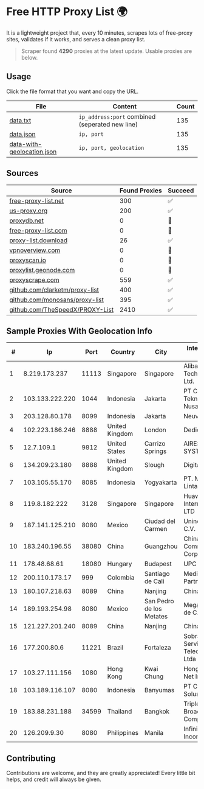 
# Free HTTP Proxy List 🌍

It is a lightweight project that, every 10 minutes, scrapes lots of free-proxy sites, validates if it works, and serves a clean proxy list.


> Scraper found **4290** proxies at the latest update. Usable proxies are below.

## Usage

Click the file format that you want and copy the URL.


|File|Content|Count|
|----|-------|-----|
|[data.txt](https://raw.githubusercontent.com/themiralay/Proxy-List-World/master/data.txt)|`ip_address:port` combined (seperated new line)|135|
|[data.json](https://raw.githubusercontent.com/themiralay/Proxy-List-World/master/data.json)|`ip, port`|135|
|[data-with-geolocation.json](https://raw.githubusercontent.com/themiralay/Proxy-List-World/master/data-with-geolocation.json)|`ip, port, geolocation`|135|

## Sources

|Source|Found Proxies|Succeed|
|------|-------------|-------|
|[free-proxy-list.net](https://free-proxy-list.net)|300|✅|
|[us-proxy.org](https://www.us-proxy.org)|200|✅|
|[proxydb.net](http://proxydb.net)|0|🚫|
|[free-proxy-list.com](https://free-proxy-list.com/?page=&port=&type%5B%5D=http&type%5B%5D=https&up_time=0&search=Search)|0|🚫|
|[proxy-list.download](https://www.proxy-list.download/HTTP)|26|✅|
|[vpnoverview.com](https://vpnoverview.com/privacy/anonymous-browsing/free-proxy-servers)|0|🚫|
|[proxyscan.io](https://www.proxyscan.io)|0|🚫|
|[proxylist.geonode.com](https://proxylist.geonode.com/api/proxy-list?limit=300&page=1&sort_by=lastChecked&sort_type=desc&protocols=http,https)|0|🚫|
|[proxyscrape.com](https://api.proxyscrape.com/v2/?request=displayproxies&protocol=http&timeout=10000&country=all&ssl=all&anonymity=all)|559|✅|
|[github.com/clarketm/proxy-list](https://raw.githubusercontent.com/clarketm/proxy-list/master/proxy-list-raw.txt)|400|✅|
|[github.com/monosans/proxy-list](https://raw.githubusercontent.com/monosans/proxy-list/main/proxies/http.txt)|395|✅|
|[github.com/TheSpeedX/PROXY-List](https://raw.githubusercontent.com/TheSpeedX/PROXY-List/master/http.txt)|2410|✅|


## Sample Proxies With Geolocation Info

|#|Ip|Port|Country|City|Internet Service Provider|
|-|--|----|-------|----|-------------------------|
|1|8.219.173.237|11113|Singapore|Singapore|Alibaba (US) Technology Co., Ltd.|
|2|103.133.222.220|1044|Indonesia|Jakarta|PT Cloud Teknologi Nusantara|
|3|203.128.80.178|8099|Indonesia|Jakarta|Neuviz|
|4|102.223.186.246|8888|United Kingdom|London|Dedicated Servers|
|5|12.7.109.1|9812|United States|Carrizo Springs|AIRESPRING-ADT SYSTEMS, INC.|
|6|134.209.23.180|8888|United Kingdom|Slough|DigitalOcean, LLC|
|7|103.105.55.170|8085|Indonesia|Yogyakarta|PT. Mega Artha Lintas Data|
|8|119.8.182.222|3128|Singapore|Singapore|Huawei International Pte. LTD|
|9|187.141.125.210|8080|Mexico|Ciudad del Carmen|Uninet S.A. de C.V.|
|10|183.240.196.55|38080|China|Guangzhou|China Mobile Communications Corporation|
|11|178.48.68.61|18080|Hungary|Budapest|UPC|
|12|200.110.173.17|999|Colombia|Santiago de Cali|Media Commerce Partners S.A|
|13|180.107.218.63|8089|China|Nanjing|China Telecom|
|14|189.193.254.98|8080|Mexico|San Pedro de los Metates|Mega Cable, S.A. de C.V.|
|15|121.227.201.240|8089|China|Nanjing|China Telecom|
|16|177.200.80.6|11221|Brazil|Fortaleza|Sobralnet Servicos E Telecomunicacoes Ltda - ME|
|17|103.27.111.156|1080|Hong Kong|Kwai Chung|Hong Kong San Ai Net Int'l Limited|
|18|103.189.116.107|8080|Indonesia|Banyumas|PT Callysta Total Solusindo|
|19|183.88.231.188|34599|Thailand|Bangkok|Triple T Broadband Public Company Limited|
|20|126.209.9.30|8080|Philippines|Manila|Infinivan Incorporated|



## Contributing

Contributions are welcome, and they are greatly appreciated! Every
little bit helps, and credit will always be given.

